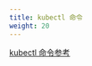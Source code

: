 ```yaml
---
title: kubectl 命令
weight: 20
---
```


<!-- ---
title: kubectl Commands
weight: 20
--- -->

<!-- [kubectl Command Reference](/docs/reference/generated/kubectl/kubectl-commands/) -->
[kubectl 命令参考](/docs/reference/generated/kubectl/kubectl-commands/)

